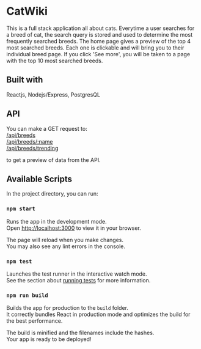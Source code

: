 # CatWiki

This is a full stack application all about cats. Everytime a user searches for a breed of cat, the search query is stored and used to determine the most frequently searched breeds. The home page gives a preview of the top 4 most searched breeds. Each one is clickable and will bring you to their individual breed page. If you click 'See more', you will be taken to a page with the top 10 most searched breeds.


## Built with
Reactjs,
Nodejs/Express,
PostgresQL

## API
You can make a GET request to:\
[/api/breeds](https://aaron-cat-wiki.herokuapp.com/api/breeds)
\
[/api/breeds/:name](https://aaron-cat-wiki.herokuapp.com/api/breeds/Abyssinian)
\
[/api/breeds/trending](https://aaron-cat-wiki.herokuapp.com/api/breeds/trending)

 
to get a preview of data from the API.

## Available Scripts

In the project directory, you can run:

### `npm start`

Runs the app in the development mode.\
Open [http://localhost:3000](http://localhost:3000) to view it in your browser.

The page will reload when you make changes.\
You may also see any lint errors in the console.

### `npm test`

Launches the test runner in the interactive watch mode.\
See the section about [running tests](https://facebook.github.io/create-react-app/docs/running-tests) for more information.

### `npm run build`

Builds the app for production to the `build` folder.\
It correctly bundles React in production mode and optimizes the build for the best performance.

The build is minified and the filenames include the hashes.\
Your app is ready to be deployed!

